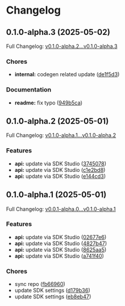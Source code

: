 # Changelog

## 0.1.0-alpha.3 (2025-05-02)

Full Changelog: [v0.1.0-alpha.2...v0.1.0-alpha.3](https://github.com/postgrid/postgrid-node/compare/v0.1.0-alpha.2...v0.1.0-alpha.3)

### Chores

* **internal:** codegen related update ([de1f5d3](https://github.com/postgrid/postgrid-node/commit/de1f5d333a7fec766d202e130488df625edce3af))


### Documentation

* **readme:** fix typo ([949b5ca](https://github.com/postgrid/postgrid-node/commit/949b5ca1d24524fe9541167d289550481dafdd8f))

## 0.1.0-alpha.2 (2025-05-01)

Full Changelog: [v0.1.0-alpha.1...v0.1.0-alpha.2](https://github.com/postgrid/postgrid-node/compare/v0.1.0-alpha.1...v0.1.0-alpha.2)

### Features

* **api:** update via SDK Studio ([3745078](https://github.com/postgrid/postgrid-node/commit/3745078a44541176ddfc903de912d43c13b0a4ab))
* **api:** update via SDK Studio ([c1e2bd8](https://github.com/postgrid/postgrid-node/commit/c1e2bd8d18e94f74fc35ca456b6ef231943c78e9))
* **api:** update via SDK Studio ([e144cd3](https://github.com/postgrid/postgrid-node/commit/e144cd3dc698aa550261d1b9e57d17262957e8fa))

## 0.1.0-alpha.1 (2025-05-01)

Full Changelog: [v0.0.1-alpha.0...v0.1.0-alpha.1](https://github.com/postgrid/postgrid-node/compare/v0.0.1-alpha.0...v0.1.0-alpha.1)

### Features

* **api:** update via SDK Studio ([02677e6](https://github.com/postgrid/postgrid-node/commit/02677e6f7c7a288cd737e468c008b9e46d6b6432))
* **api:** update via SDK Studio ([4827b47](https://github.com/postgrid/postgrid-node/commit/4827b4756afe280355694410776e3319e32b2c70))
* **api:** update via SDK Studio ([8625aa5](https://github.com/postgrid/postgrid-node/commit/8625aa580e9bb220deb349250cf0e3dc88740af3))
* **api:** update via SDK Studio ([a741f40](https://github.com/postgrid/postgrid-node/commit/a741f40fb52f31afc096871fa5f2484065f5d3f2))


### Chores

* sync repo ([fb66960](https://github.com/postgrid/postgrid-node/commit/fb6696033481a7a9c4a645ad40b2d1332f5e5f65))
* update SDK settings ([d179b36](https://github.com/postgrid/postgrid-node/commit/d179b360acddd7141480fc6c4f61be4a6f93b2ef))
* update SDK settings ([eb8eb47](https://github.com/postgrid/postgrid-node/commit/eb8eb47d0d1a4b66d91d310240bbe52360b43431))
